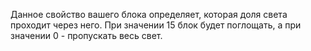 ﻿Данное свойство вашего блока определяет, которая доля света проходит через него. При значении 15 блок будет поглощать, а
при значении 0 - пропускать весь свет.